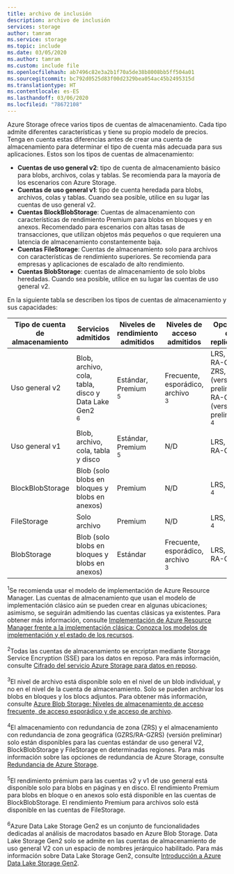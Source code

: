 ```yaml
---
title: archivo de inclusión
description: archivo de inclusión
services: storage
author: tamram
ms.service: storage
ms.topic: include
ms.date: 03/05/2020
ms.author: tamram
ms.custom: include file
ms.openlocfilehash: ab7496c82e3a2b1f70a5de38b8008bb5ff504a01
ms.sourcegitcommit: bc792d0525d83f00d2329bea054ac45b2495315d
ms.translationtype: HT
ms.contentlocale: es-ES
ms.lasthandoff: 03/06/2020
ms.locfileid: "78672108"
---
```

Azure Storage ofrece varios tipos de cuentas de almacenamiento. Cada tipo admite diferentes características y tiene su propio modelo de precios. Tenga en cuenta estas diferencias antes de crear una cuenta de almacenamiento para determinar el tipo de cuenta más adecuada para sus aplicaciones. Estos son los tipos de cuentas de almacenamiento:

- **Cuentas de uso general v2**: tipo de cuenta de almacenamiento básico para blobs, archivos, colas y tablas. Se recomienda para la mayoría de los escenarios con Azure Storage.
- **Cuentas de uso general v1**: tipo de cuenta heredada para blobs, archivos, colas y tablas. Cuando sea posible, utilice en su lugar las cuentas de uso general v2.
- **Cuentas BlockBlobStorage**: Cuentas de almacenamiento con características de rendimiento Premium para blobs en bloques y en anexos. Recomendado para escenarios con altas tasas de transacciones, que utilizan objetos más pequeños o que requieren una latencia de almacenamiento constantemente baja.
- **Cuentas FileStorage**: Cuentas de almacenamiento solo para archivos con características de rendimiento superiores. Se recomienda para empresas y aplicaciones de escalado de alto rendimiento.
- **Cuentas BlobStorage**: cuentas de almacenamiento de solo blobs heredadas. Cuando sea posible, utilice en su lugar las cuentas de uso general v2.

En la siguiente tabla se describen los tipos de cuentas de almacenamiento y sus capacidades:

| Tipo de cuenta de almacenamiento | Servicios admitidos                       | Niveles de rendimiento admitidos      | Niveles de acceso admitidos         | Opciones de replicación               | Modelo de implementación<div role="complementary" aria-labelledby="deployment-model"><sup>1</sup></div> | Cifrado<div role="complementary" aria-labelledby="encryption"><sup>2</sup></div> |
|----------------------|------------------------------------------|-----------------------------|--------------------------------|-----------------------------------|------------------------------|------------------------|
| Uso general v2   | Blob, archivo, cola, tabla, disco y Data Lake Gen2<div role="complementary" aria-labelledby="data-lake-gen2"><sup>6</sup></div>      | Estándar, Premium<div role="complementary" aria-labelledby="premium-performance"><sup>5</sup></div> | Frecuente, esporádico, archivo<div role="complementary" aria-labelledby="archive"><sup>3</sup></div> | LRS, GRS, RA-GRS, ZRS, GZRS (versión preliminar), RA-GZRS (versión preliminar)<div role="complementary" aria-labelledby="zone-redundant-storage"><sup>4</sup></div> | Resource Manager             | Cifrados              |
| Uso general v1   | Blob, archivo, cola, tabla y disco       | Estándar, Premium<div role="complementary" aria-labelledby="premium-performance"><sup>5</sup></div> | N/D                            | LRS, GRS, RA-GRS                  | Resource Manager, clásico    | Cifrados              |
| BlockBlobStorage   | Blob (solo blobs en bloques y blobs en anexos) | Premium                       | N/D                            | LRS, ZRS<div role="complementary" aria-labelledby="zone-redundant-storage"><sup>4</sup></div>                               | Resource Manager             | Cifrados              |
| FileStorage   | Solo archivo | Premium                       | N/D                            | LRS, ZRS<div role="complementary" aria-labelledby="zone-redundant-storage"><sup>4</sup></div>                               | Resource Manager             | Cifrados              |
| BlobStorage         | Blob (solo blobs en bloques y blobs en anexos) | Estándar                      | Frecuente, esporádico, archivo<div role="complementary" aria-labelledby="archive"><sup>3</sup></div> | LRS, GRS, RA-GRS                  | Resource Manager             | Cifrados              |

<div id="deployment-model"><sup>1</sup>Se recomienda usar el modelo de implementación de Azure Resource Manager. Las cuentas de almacenamiento que usan el modelo de implementación clásico aún se pueden crear en algunas ubicaciones; asimismo, se seguirán admitiendo las cuentas clásicas ya existentes. Para obtener más información, consulte <a href="https://docs.microsoft.com/azure/azure-resource-manager/resource-manager-deployment-model">Implementación de Azure Resource Manager frente a la implementación clásica: Conozca los modelos de implementación y el estado de los recursos</a>.</div><br/>

<div id="encryption"><sup>2</sup>Todas las cuentas de almacenamiento se encriptan mediante Storage Service Encryption (SSE) para los datos en reposo. Para más información, consulte <a href="https://docs.microsoft.com/azure/storage/common/storage-service-encryption">Cifrado del servicio Azure Storage para datos en reposo</a>.</div><br/>

<div id="archive"><sup>3</sup>El nivel de archivo está disponible solo en el nivel de un blob individual, y no en el nivel de la cuenta de almacenamiento. Solo se pueden archivar los blobs en bloques y los blocs adjuntos. Para obtener más información, consulte <a href="https://docs.microsoft.com/azure/storage/blobs/storage-blob-storage-tiers">Azure Blob Storage: Niveles de almacenamiento de acceso frecuente, de acceso esporádico y de acceso de archivo</a>.</div><br/>

<div id="zone-redundant-storage"><sup>4</sup>El almacenamiento con redundancia de zona (ZRS) y el almacenamiento con redundancia de zona geográfica (GZRS/RA-GZRS) (versión preliminar) solo están disponibles para las cuentas estándar de uso general V2, BlockBlobStorage y FileStorage en determinadas regiones. Para más información sobre las opciones de redundancia de Azure Storage, consulte <a href="https://docs.microsoft.com/azure/storage/common/storage-redundancy">Redundancia de Azure Storage</a>.</div><br/>

<div id="premium-performance"><sup>5</sup>El rendimiento prémium para las cuentas v2 y v1 de uso general está disponible solo para blobs en páginas y en disco. El rendimiento Premium para blobs en bloque o en anexos solo está disponible en las cuentas de BlockBlobStorage. El rendimiento Premium para archivos solo está disponible en las cuentas de FileStorage.</div><br/>

<div id="data-lake-gen2"><sup>6</sup>Azure Data Lake Storage Gen2 es un conjunto de funcionalidades dedicadas al análisis de macrodatos basado en Azure Blob Storage. Data Lake Storage Gen2 solo se admite en las cuentas de almacenamiento de uso general V2 con un espacio de nombres jerárquico habilitado. Para más información sobre Data Lake Storage Gen2, consulte <a href="https://docs.microsoft.com/azure/storage/blobs/data-lake-storage-introduction">Introducción a Azure Data Lake Storage Gen2</a>.</div>
